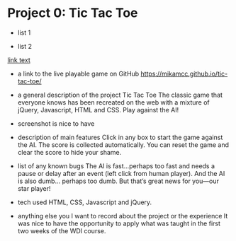 
# Project 0: Tic Tac Toe

* list 1
- list 2

[link text](http://fillmurray.com/300/300)



- a link to the live playable game on GitHub
  https://mikamcc.github.io/tic-tac-toe/
- a general description of the project
  Tic Tac Toe
  The classic game that everyone knows has been recreated on the web with a mixture of jQuery, Javascript, HTML and CSS. Play against the   AI!
- screenshot is nice to have

- description of main features
  Click in any box to start the game against the AI. The score is collected automatically. You can reset the game and clear the score to     hide your shame.
- list of any known bugs
  The AI is fast…perhaps too fast and needs a pause or delay after an event (left click from human player). And the AI is also dumb…         perhaps too dumb. But that’s great news for you—our star player!

- tech used 
  HTML, CSS, Javascript and jQuery. 
- anything else you I want to record about the project or the experience
  It was nice to have the opportunity to apply what was taught in the first two weeks of the WDI course. 
